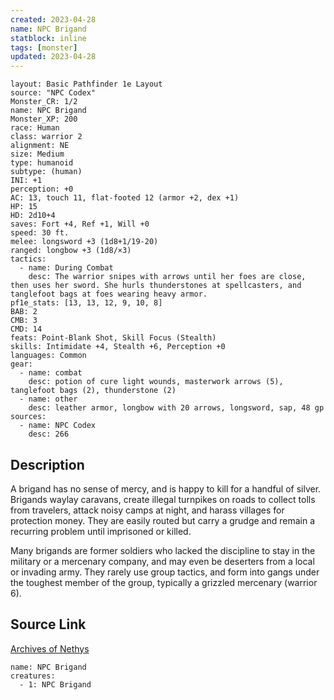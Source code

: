 ```yaml
---
created: 2023-04-28
name: NPC Brigand
statblock: inline
tags: [monster]
updated: 2023-04-28
---
```

```statblock
layout: Basic Pathfinder 1e Layout
source: "NPC Codex"
Monster_CR: 1/2
name: NPC Brigand
Monster_XP: 200
race: Human
class: warrior 2
alignment: NE
size: Medium
type: humanoid
subtype: (human)
INI: +1
perception: +0
AC: 13, touch 11, flat-footed 12 (armor +2, dex +1)
HP: 15
HD: 2d10+4
saves: Fort +4, Ref +1, Will +0
speed: 30 ft.
melee: longsword +3 (1d8+1/19-20)
ranged: longbow +3 (1d8/×3)
tactics:
  - name: During Combat
    desc: The warrior snipes with arrows until her foes are close, then uses her sword. She hurls thunderstones at spellcasters, and tanglefoot bags at foes wearing heavy armor.
pf1e_stats: [13, 13, 12, 9, 10, 8]
BAB: 2
CMB: 3
CMD: 14
feats: Point-Blank Shot, Skill Focus (Stealth)
skills: Intimidate +4, Stealth +6, Perception +0
languages: Common
gear:
  - name: combat
    desc: potion of cure light wounds, masterwork arrows (5), tanglefoot bags (2), thunderstone (2)
  - name: other
    desc: leather armor, longbow with 20 arrows, longsword, sap, 48 gp
sources:
  - name: NPC Codex
    desc: 266
```
## Description
A brigand has no sense of mercy, and is happy to kill for a handful of silver. Brigands waylay caravans, create illegal turnpikes on roads to collect tolls from travelers, attack noisy camps at night, and harass villages for protection money. They are easily routed but carry a grudge and remain a recurring problem until imprisoned or killed.

Many brigands are former soldiers who lacked the discipline to stay in the military or a mercenary company, and may even be deserters from a local or invading army. They rarely use group tactics, and form into gangs under the toughest member of the group, typically a grizzled mercenary (warrior 6).
## Source Link
[Archives of Nethys](https://aonprd.com/NPCDisplay.aspx?ItemName=Brigand)
```encounter-table
name: NPC Brigand
creatures:
  - 1: NPC Brigand
```

